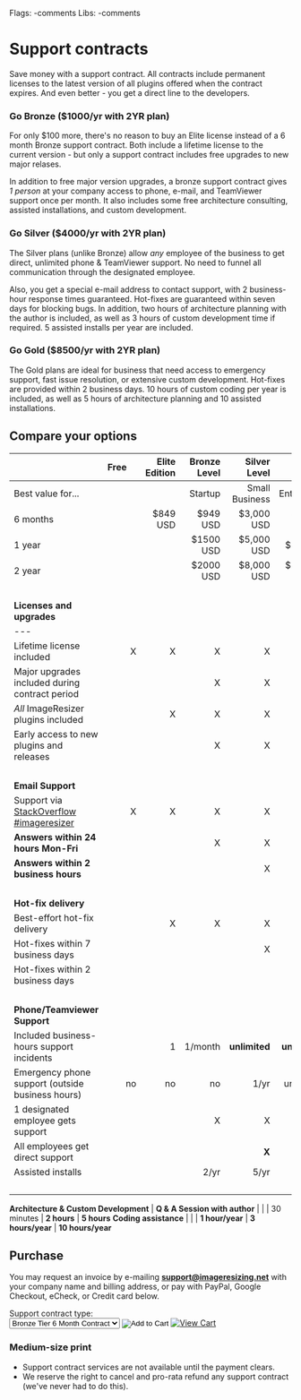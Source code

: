Flags: -comments
Libs: -comments

# Support contracts

Save money with a support contract. All contracts include permanent licenses to the latest version of all plugins offered when the contract expires. And even better - you get a direct line to the developers.

### Go Bronze ($1000/yr with 2YR plan)

For only $100 more, there's no reason to buy an Elite license instead of a 6 month Bronze support contract. Both include a lifetime license to the current  version - but only a support contract includes free upgrades to new major relases.

In addition to free major version upgrades, a bronze support contract gives *1 person* at your company access to phone, e-mail, and TeamViewer support once per month. It also includes some free architecture consulting, assisted installations, and custom development.

### Go Silver ($4000/yr with 2YR plan)

The Silver plans (unlike Bronze) allow *any* employee of the business to get direct, unlimited phone & TeamViewer support. No need to funnel all communication through the designated employee. 

Also, you get a special e-mail address to contact support, with 2 business-hour response times guaranteed. Hot-fixes are guaranteed within seven days for blocking bugs. In addition, two hours of architecture planning with the author is included, as well as 3 hours of custom development time if required. 5 assisted installs per year are included.

### Go Gold  ($8500/yr with 2YR plan)

The Gold plans are ideal for business that need access to emergency support, fast issue resolution, or extensive custom development. Hot-fixes are provided within 2 business days. 10 hours of custom coding per year is included, as well as 5 hours of architecture planning and 10 assisted installations. 


## Compare your options

| |  Free&nbsp;&nbsp;&nbsp;&nbsp; | Elite Edition | Bronze Level | Silver Level | Gold Level |
------- | -:| -:| -:| -:| -:|
Best value for... |   |  | Startup | Small Business | Enterprise
6 months |      |    $849 USD |         $949 USD |       $3,000 USD |     $6,000 USD
1 year  |      |     |        $1500 USD |       $5,000 USD |    $10,000
2 year  |      |     |        $2000 USD |       $8,000 USD |    $17,000 USD
 &nbsp; |
**Licenses and upgrades** |
---|
Lifetime license included | X | X | X | X | X
Major upgrades included during contract period | | | X | X | X 
*All* ImageResizer plugins included | | X | X | X | X
Early access to new plugins and releases | | | X | X | X
 &nbsp;| 
**Email Support**  |
Support via [StackOverflow #imageresizer](http://stackoverflow.com/questions/tagged/imageresizer) | X | X | X | X | X
**Answers within 24 hours Mon-Fri** | |   | X | X | X
**Answers within 2 business hours** | | | | X | X 
 &nbsp;| 
**Hot-fix delivery** |
Best-effort hot-fix delivery |   | X | X | X | X 
Hot-fixes within 7 business days | | | | X | X
Hot-fixes within 2 business days | | | | | X  
 &nbsp;| 
**Phone/Teamviewer Support** | 
Included business-hours support incidents |   | 1 | 1/month | **unlimited** | **unlimited**
Emergency phone support (outside business hours) | no | no | no | 1/yr | unlimited |
1 designated employee gets support |   |   | X | X | X 
All employees get direct support | | | | **X** | **X** 
Assisted installs |   |   | 2/yr | 5/yr | **10/yr** 
 &nbsp;| 

**Architecture & Custom Development** | 
**Q & A Session with author** | | | 30 minutes | **2 hours** | **5 hours**
**Coding assistance** | | | **1 hour/year** | **3 hours/year** | **10 hours/year** 

<script type="javascript">/*
$(window).ready(function(){
	('table td:contains("x"):not(:contains("i"))').empty().append($('<img src="http://www.easyvectors.com/assets/images/vectors/afbig/apply-checkmark-clip-art.jpg" width="20" height="20" alt="x" />'));
});*/
</script>

## Purchase

You may request an invoice by e-mailing **support@imageresizing.net** with your company name and billing address, or pay with PayPal, Google Checkout, eCheck, or Credit card below.

<form action="https://www.e-junkie.com/ecom/gb.php?c=cart&amp;i=1087334&amp;cl=41912&amp;ejc=2" target="ej_ejc" method="POST" accept-charset="UTF-8">
Support contract type:<br/>
<select name="o1">
<option value="Bronze Tier 6 Month Contract">Bronze Tier 6 Month Contract</option>
<option value="Bronze Tier 1 Year Contract">Bronze Tier 1 Year Contract</option>
<option value="Bronze Tier 2 Year Contract">Bronze Tier 2 Year Contract</option>
<option value="Silver Tier 6 Month Contract">Silver Tier 6 Month Contract</option>
<option value="Silver Tier 1 Year Contract">Silver Tier 1 Year Contract</option>
<option value="Silver Tier 2 Year Contract">Silver Tier 2 Year Contract</option>
<option value="Gold Tier 6 Month Contract">Gold Tier 6 Month Contract</option>
<option value="Gold Tier 1 Year Contract">Gold Tier 1 Year Contract</option>
<option value="Gold Tier 2 Year Contract">Gold Tier 2 Year Contract</option>
</select>
<input type="image" src="http://www.e-junkie.com/ej/ej_add_to_cart.gif" border="0"  alt="Add to Cart" class="ec_ejc_thkbx" onClick="javascript:return EJEJC_lc(this.parentNode);"/>
<a href="https://www.e-junkie.com/ecom/gb.php?c=cart&amp;cl=41912&amp;ejc=2" target="ej_ejc" class="ec_ejc_thkbx" onClick="javascript:return EJEJC_lc(this);"><img src="http://www.e-junkie.com/ej/ej_view_cart.gif" border="0" alt="View Cart"/></a>
</form>
<script language="javascript" type="text/javascript">
<!--
function EJEJC_lc(th) { return false; }
// -->
</script>
<script src='http://www.e-junkie.com/ecom/box.js' type='text/javascript'></script>

### Medium-size print

* Support contract services are not available until the payment clears.
* We reserve the right to cancel and pro-rata refund any support contract (we've never had to do this).
